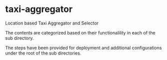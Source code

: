 # taxi-aggregator
Location based Taxi Aggregator and Selector

The contents are categorized based on their functionalility in each of the sub directory.

The steps have been provided for deployment and additional configurations under the root of the sub directories.
